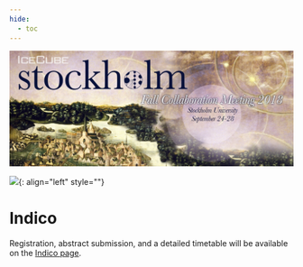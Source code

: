 ```yaml
---
hide:
  - toc
---
```


![2018 Fall Collaboration Meeting](Stockholm_2018Collab_Web.jpg)


![ ](indico.jpg){: align="left" style=""}

# Indico

Registration, abstract submission, and a detailed timetable will be available on the [Indico page](https://events.icecube.wisc.edu/conferenceDisplay.py?confId=102).